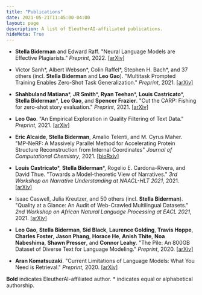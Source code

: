 ```yaml
---
title: "Publications"
date: 2021-05-21T11:45:00-04:00
layout: page
description: A list of EleutherAI-affiliated publications.
hideMeta: True
---
```


- **Stella Biderman** and Edward Raff. "Neural Language Models are Effective Plagiarists." _Preprint_, 2022. [[arXiv]](https://arxiv.org/abs/2201.07406)

- Victor Sanh\*, Albert Webson\*, Colin Raffel\*, Stephen H. Bach\*, and 37 others (incl. **Stella Biderman** and **Leo Gao**). "Multitask Prompted Training Enables Zero-Shot Task Generalization." _Preprint_, 2021. [[arXiv]](https://www.arxiv.org/abs/2110.08207)

- **Shahbuland Matiana**\*, **JR Smith**\*, **Ryan Teehan**\*, **Louis Castricato**\*, **Stella Biderman**\*, **Leo Gao**, and **Spencer Frazier**. "Cut the CARP: Fishing for zero-shot story evaluation." _Preprint_, 2021. [[arXiv]](https://arxiv.org/abs/2110.03111)

- **Leo Gao**. "An Empirical Exploration in Quality Filtering of Text Data." _Preprint_, 2021. [[arXiv]](https://arxiv.org/abs/2109.00698)

- **Eric Alcaide**, **Stella Biderman**, Amalio Telenti, and M. Cyrus Maher. "MP-NeRF: A Massively Parallel Method for Accelerating Protein Structure Reconstruction from Internal Coordinates" _Journal of Computational Chemistry_, 2021. [[bioRxiv]](https://www.biorxiv.org/content/10.1101/2021.06.08.446214)

- **Louis Castricato**\*, **Stella Biderman**\*, Rogelio E. Cardona-Rivera, and David Thue. "Towards a Model-theoretic View of Narratives." _3rd Workshop on Narrative Understanding at NAACL-HLT 2021_, 2021. [[arXiv]](https://arxiv.org/abs/2103.12872)

- Isaac Caswell, Julia Kreutzer, and 50 others (incl. **Stella Biderman**). "Quality at a Glance: An Audit of Web-Crawled Multilingual Datasets." _2nd Workshop on African Natural Language Processing at EACL 2021_, 2021. [[arXiv]](https://arxiv.org/abs/2103.12028)

- **Leo Gao**, **Stella Biderman**, **Sid Black**, **Laurence Golding**, **Travis Hoppe**, **Charles Foster**, **Jason Phang**, **Horace He**, **Anish Thite**, **Noa Nabeshima**, **Shawn Presser**, and **Connor Leahy**. "The Pile: An 800GB Dataset of Diverse Text for Language Modeling." _Preprint_, 2020. [[arXiv]](https://arxiv.org/abs/2101.00027)

- **Aran Komatsuzaki**. "Current Limitations of Language Models: What You Need is Retrieval." _Preprint_, 2020. [[arXiv]](https://arxiv.org/abs/2009.06857)

**Bold** indicates EleutherAI-affiliated author. \* indicates equal or alphabetical authorship.
